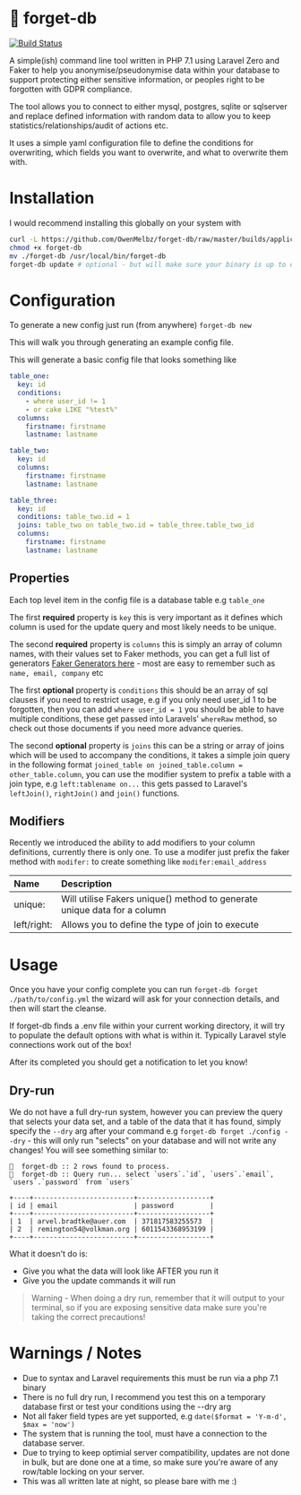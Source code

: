 # 🧠 forget-db

[![Build Status](https://travis-ci.org/OwenMelbz/forget-db.svg?branch=master)](https://travis-ci.org/OwenMelbz/forget-db)

A simple(ish) command line tool written in PHP 7.1 using Laravel Zero and Faker to help you anonymise/pseudonymise data within your database to support protecting either sensitive information, or peoples right to be forgotten with GDPR compliance.

The tool allows you to connect to either mysql, postgres, sqlite or sqlserver and replace defined information with random data to allow you to keep statistics/relationships/audit of actions etc.

It uses a simple yaml configuration file to define the conditions for overwriting, which fields you want to overwrite, and what to overwrite them with.

# Installation

I would recommend installing this globally on your system with

```sh
curl -L https://github.com/OwenMelbz/forget-db/raw/master/builds/application --output forget-db
chmod +x forget-db
mv ./forget-db /usr/local/bin/forget-db
forget-db update # optional - but will make sure your binary is up to date
```

# Configuration

To generate a new config just run (from anywhere) `forget-db new`

This will walk you through generating an example config file.

This will generate a basic config file that looks something like

```yml
table_one:
  key: id
  conditions:
    - where user_id != 1
    - or cake LIKE "%test%"
  columns:
    firstname: firstname
    lastname: lastname

table_two:
  key: id
  columns:
    firstname: firstname
    lastname: lastname

table_three:
  key: id
  conditions: table_two.id = 1
  joins: table_two on table_two.id = table_three.table_two_id
  columns:
    firstname: firstname
    lastname: lastname
```

## Properties

Each top level item in the config file is a database table e.g `table_one`

The first **required** property is `key` this is very important as it defines which column is used for the update query and most likely needs to be unique.

The second **required** property is `columns` this is simply an array of column names, with their values set to Faker methods, you can get a full list of generators [Faker Generators here](https://github.com/fzaninotto/Faker) - most are easy to remember such as `name, email, company` etc

The first **optional** property is `conditions` this should be an array of sql clauses if you need to restrict usage, e.g if you only need user_id 1 to be forgotten, then you can add `where user_id = 1` you should be able to have multiple conditions, these get passed into Laravels' `whereRaw` method, so check out those documents if you need more advance queries.

The second **optional** property is `joins` this can be a string or array of joins which will be used to accompany the conditions, it takes a simple join query in the following format `joined_table on joined_table.column = other_table.column`, you can use the modifier system to prefix a table with a join type, e.g `left:tablename on...` this gets passed to Laravel's `leftJoin()`, `rightJoin()` and `join()` functions.

## Modifiers

Recently we introduced the ability to add modifiers to your column definitions, currently there is only one. To use a modifer just prefix the faker method with `modifer:` to create something like `modifer:email_address`

 Name        | Description           |
|:------------- |:-------------|
| unique:      | Will utilise Fakers unique() method to generate unique data for a column |
| left/right:  | Allows you to define the type of join to execute |


# Usage

Once you have your config complete you can run `forget-db forget ./path/to/config.yml` the wizard will ask for your connection details, and then will start the cleanse.

If forget-db finds a .env file within your current working directory, it will try to populate the default options with what is within it. Typically Laravel style connections work out of the box!

After its completed you should get a notification to let you know!

## Dry-run

We do not have a full dry-run system, however you can preview the query that selects your data set, and a table of the data that it has found, simply specify the `--dry` arg after your command e.g `forget-db forget ./config --dry` - this will only run "selects" on your database and will not write any changes! You will see something similar to:

```
🧠  forget-db :: 2 rows found to process.
🧠  forget-db :: Query run... select `users`.`id`, `users`.`email`, `users`.`password` from `users`

+----+-------------------------+------------------+
| id | email                   | password         |
+----+-------------------------+------------------+
| 1  | arvel.bradtke@auer.com  | 371817583255573  |
| 2  | remington54@volkman.org | 6011543368953199 |
+----+-------------------------+------------------+
```

What it doesn't do is:

- Give you what the data will look like AFTER you run it
- Give you the update commands it will run

> Warning - When doing a dry run, remember that it will output to your terminal, so if you are exposing sensitive data make sure you're taking the correct precautions!

# Warnings / Notes
- Due to syntax and Laravel requirements this must be run via a php 7.1 binary
- There is no full dry run, I recommend you test this on a temporary database first or test your conditions using the --dry arg
- Not all faker field types are yet supported, e.g `date($format = 'Y-m-d', $max = 'now')`
- The system that is running the tool, must have a connection to the database server.
- Due to trying to keep optimial server compatibility, updates are not done in bulk, but are done one at a time, so make sure you're aware of any row/table locking on your server.
- This was all written late at night, so please bare with me :) 
